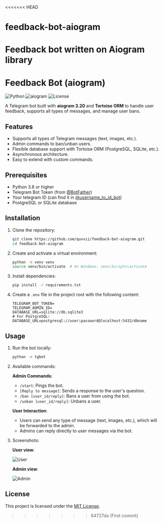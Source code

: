 <<<<<<< HEAD
# feedback-bot-aiogram
Feedback bot written on Aiogram library
=======
# Feedback Bot (aiogram)
![Python](https://img.shields.io/badge/python-3.8+-blue)
![aiogram](https://img.shields.io/badge/aiogram-3.20-blue)
![License](https://img.shields.io/badge/license-MIT-green)

A Telegram bot built with **aiogram 3.20** and **Tortoise ORM** 
to handle user feedback, supports all types of messages, 
and manage user bans.

## Features
- Supports all types of Telegram messages (text, images, etc.).
- Admin commands to ban/unban users.
- Flexible database support with Tortoise ORM (PostgreSQL, SQLite, etc.).
- Asynchronous architecture.
- Easy to extend with custom commands.

## Prerequisites
- Python 3.8 or higher
- Telegram Bot Token (from [@BotFather](https://t.me/BotFather))
- Your telegram ID (can find it in [@username_to_id_bot](https://t.me/username_to_id_bot))
- PostgreSQL or SQLite database

## Installation
1. Clone the repository:
   ```bash
   git clone https://github.com/quvvii/feedback-bot-aiogram.git
   cd feedback-bot-aiogram
   ```
2. Create and activate a virtual environment:
   ```bash
   python -m venv venv
   source venv/bin/activate  # On Windows: venv\Scripts\activate
   ```
3. Install dependencies:
   ```bash
   pip install -r requirements.txt
   ```
4. Create a `.env` file in the project root with the following content:
   ```env
   TELEGRAM_BOT_TOKEN=
   TELEGRAM_ADMIN_ID=
   DATABASE_URL=sqlite://db.sqlite3 
   # For PostgreSQL: DATABASE_URL=postgresql://user:password@localhost:5432/dbname
   ```

## Usage
1. Run the bot locally:
   ```bash
   python -m tgbot
   ```
   
2. Available commands:

   **Admin Commands**:
   - `/start`: Pings the bot.
   - `[Reply to message]`: Sends a response to the user's question.
   - `/ban [user_id/reply]`: Bans a user from using the bot.
   - `/unban [user_id/reply]`: Unbans a user.

   **User Interaction**:
   - Users can send any type of message (text, images, etc.), which will be forwarded to the admin.
   - Admins can reply directly to user messages via the bot.


3. Screenshots:

   **User view**:

   ![User](https://i.ibb.co/23QTZ51Q/photo-2025-06-29-15-41-07-2.jpg)

   **Admin view**:

   ![Admin](https://i.ibb.co/twC0SXTm/photo-2025-06-29-15-41-23.jpg)

## License
This project is licensed under the [MIT License](LICENSE).
>>>>>>> 64727da (First commit)
